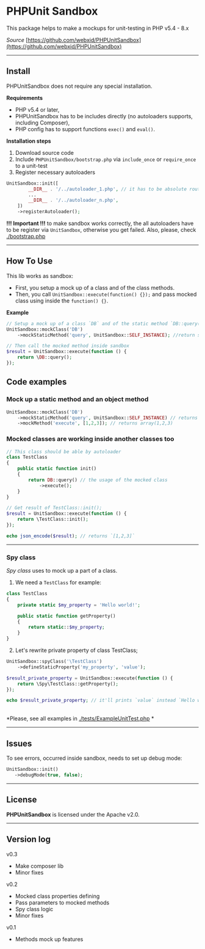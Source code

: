 # PHPUnit Sandbox

This package helps to make a mockups for unit-testing in PHP v5.4 - 8.x

*Source* [https://github.com/webxid/PHPUnitSandbox](https://github.com/webxid/PHPUnitSandbox)

---

## Install

PHPUnitSandbox does not require any special installation.

**Requirements**
- PHP v5.4 or later,
- PHPUnitSandbox has to be includes directly (no autoloaders supports, including Composer),
- PHP config has to support functions `exec()` and `eval()`.

**Installation steps**

1. Download source code
2. Include `PHPUnitSandbox/bootstrap.php` via `include_once` or `require_once` to a unit-test
3. Register necessary autoloaders
```php
UnitSandbox::init([
        __DIR__ . '/../autoloader_1.php', // it has to be absolute route of autoloader file, and it has to be .php file
        ...
        __DIR__ . '/../autoloader_n.php',
    ])
    ->registerAutoloader();
```

**!!! Important !!!** to make sandbox works correctly, the all autoloaders have to be register via `UnitSandbox`, otherwise you get failed. Also, please, check [./bootstrap.php](./bootstrap.php)

---

## How To Use

This lib works as sandbox: 
- First, you setup a mock up of a class and of the class methods.
- Then, you call `UnitSandbox::execute(function() {});` and pass mocked class using inside the `function() {}`.

**Example**
```php
// Setup a mock up of a class `DB` and of the static method `DB::query()`
UnitSandbox::mockClass('DB')
    ->mockStaticMethod('query', UnitSandbox::SELF_INSTANCE); //return self instance

// Then call the mocked method inside sandbox
$result = UnitSandbox::execute(function () {
    return \DB::query();
});
```

## Code examples

### Mock up a static method and an object method
```php
UnitSandbox::mockClass('DB')
    ->mockStaticMethod('query', UnitSandbox::SELF_INSTANCE) // returns self instance
    ->mockMethod('execute', [1,2,3]); // returns array(1,2,3)
```


### Mocked classes are working inside another classes too

```php
// This class should be able by autoloader
class TestClass
{
    public static function init()
    {
        return DB::query() // the usage of the mocked class
            ->execute();
    }
}
```

```php
// Get result of TestClass::init();
$result = UnitSandbox::execute(function () {
    return \TestClass::init();
});

echo json_encode($result); // returns `[1,2,3]` 

``` 

---

### Spy class

_Spy class_ uses to mock up a part of a class. 


1. We need a `TestClass` for example:
```php
class TestClass
{
    private static $my_property = 'Hello world!';

    public static function getProperty()
    {
        return static::$my_property;
    }
}
```

2. Let's rewrite private property of class TestClass;

```php
UnitSandbox::spyClass('\TestClass')
    ->defineStaticProperty('my_property', 'value');

$result_private_property = UnitSandbox::execute(function () {
    return \Spy\TestClass::getProperty();
});

echo $result_private_property; // it'll prints `value` instead `Hello world!`
```

\
*Please, see all examples in [./tests/ExampleUnitTest.php](./tests/ExampleUnitTest.php) *

---

## Issues

To see errors, occurred inside sandbox, needs to set up debug mode:
 ```php
 UnitSandbox::init()
    ->debugMode(true, false);
 ```

---

## License

**PHPUnitSandbox** is licensed under the Apache v2.0.

---
 
 ## Version log
 v0.3
 - Make composer lib
 - Minor fixes 

 v0.2
 - Mocked class properties defining
 - Pass parameters to mocked methods
 - Spy class logic
 - Minor fixes
 
 v0.1
 - Methods mock up features
 